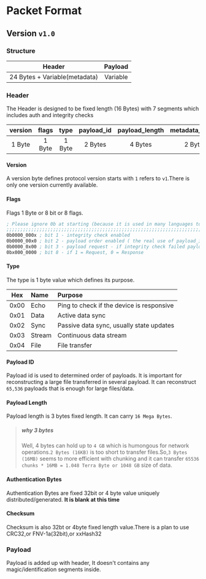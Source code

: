 # Packet Format

## Version `v1.0`
### Structure

|            Header             | Payload  |
|:-----------------------------:|:--------:|
| 24 Bytes + Variable(metadata) | Variable |

### Header
The Header is designed to be fixed length (16 Bytes) with 7 segments which includes auth and integrity checks

| version | flags  |  type  | payload_id | payload_length | metadata_length | metadata_type  | reserved | checksum |  Metadata  |
|:-------:|:------:|:------:|:----------:|:--------------:|:---------------:|:--------------:|:--------:|:--------:|:----------:|
| 1 Byte  | 1 Byte | 1 Byte |  2 Bytes   |    4 Bytes     |     2 Bytes     |     1 Byte     | 8 Bytes  | 4 Bytes  |    var     |

#### Version
A version byte defines protocol version starts with `1` refers to `v1`.There is only one version currently available.

#### Flags
Flags 1 Byte or 8 bit or 8 flags.

```asm
; Please ignore 0b at starting (because it is used in many languages to mention binary value so i'm using it)
;;;;;;;;;;;;;;;;;;;;;;;;;;;;;;;;;;;;;;;;;;;;;;;;;;;;;;;;;;;;;;;;;;;;;;;;;;;;;;;;;;;;;;;;;;;;;;;;;;;;;;;;;;;;;
0b0000_000x ; bit 1 - integrity check enabled
0b0000_00x0 ; bit 2 - payload order enabled ( the real use of payload_id segmant )
0b0000_0x00 ; bit 3 - payload request - if integrity check failed payload request will send (with same payload_id, payload_length, cheksum)
0bx000_0000 ; bit 8 - if 1 = Request, 0 = Response
```

#### Type
The type is 1 byte value which defines its purpose.

| Hex  | Name   | Purpose                                   |
|:----:|:-------|:------------------------------------------|
| 0x00 | Echo   | Ping to check if the device is responsive |
| 0x01 | Data   | Active data sync                          |
| 0x02 | Sync   | Passive data sync, usually state updates  |
| 0x03 | Stream | Continuous data stream                    |
| 0x04 | File   | File transfer                             |

#### Payload ID
Payload id is used to determined order of payloads. It is important for reconstructing a large file transferred in several payload. It can reconstruct `65,536` payloads that is enough for large files/data.

#### Payload Length
Payload length is 3 bytes fixed length. It can carry `16 Mega Bytes`.
> ##### why 3 bytes
> Well, 4 bytes can hold up to `4 GB` which is humongous for network operations.`2 Bytes (16KB)` is too short to transfer files.So,`3 Bytes (16MB)` seems to more efficient with chunking and it can transfer `65536 chunks * 16MB = 1.048 Terra Byte or 1048 GB` size of data.

#### Authentication Bytes
Authentication Bytes are fixed 32bit or 4 byte value uniquely distributed/generated. **It is blank at this time**

#### Checksum
Checksum is also 32bt or 4byte fixed length value.There is a plan to use CRC32,or FNV-1a(32bit),or xxHash32

### Payload
Payload is added up with header, It doesn't contains any magic/identification segments inside.
